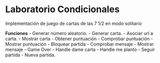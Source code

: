 # Laboratorio Condicionales

Implementación de juego de cartas de las 7 1/2 en modo solitario 

**Funciones**
    - Generar número aleatorio.
    - Generar carta.
    - Asociar url a carta.
    - Mostrar carta
    - Obtener puntuación
    - Comprobar puntuación
    - Mostrar puntuación
    - Bloquear partida
    - Comprobar mensaje
    - Mostrar mensaje
    - Game Over
    - Handle dame carta
    - Handle me planto
    - Seguir partida
    - Nueva partida.
